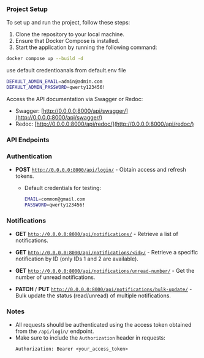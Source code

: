 ### Project Setup

To set up and run the project, follow these steps:

1. Clone the repository to your local machine.
2. Ensure that Docker Compose is installed.
3. Start the application by running the following command:

```bash
docker compose up --build -d
```

use default credentioanals from default.env file
```bash
DEFAULT_ADMIN_EMAIL=admin@admin.com
DEFAULT_ADMIN_PASSWORD=qwerty123456!
```
Access the API documentation via Swagger or Redoc:

- Swagger: [http://0.0.0.0:8000/api/swagger/](http://0.0.0.0:8000/api/swagger/)
- Redoc: [http://0.0.0.0:8000/api/redoc/](http://0.0.0.0:8000/api/redoc/)

### API Endpoints

### Authentication
- **POST** [`http://0.0.0.0:8000/api/login/`](http://0.0.0.0:8000/api/login/) - Obtain access and refresh tokens.
  
  - Default credentials for testing:
    ```bash
    EMAIL=common@gmail.com
    PASSWORD=qwerty123456!
    ```

### Notifications
- **GET** [`http://0.0.0.0:8000/api/notifications/`](http://0.0.0.0:8000/api/notifications) - Retrieve a list of notifications.

- **GET** [`http://0.0.0.0:8000/api/notifications/<id>/`](http://0.0.0.0:8000/api/notifications/<id>/) - Retrieve a specific notification by ID (only IDs 1 and 2 are available).

- **GET** [`http://0.0.0.0:8000/api/notifications/unread-number/`](http://0.0.0.0:8000/api/notifications/unread-number/) - Get the number of unread notifications.

- **PATCH** / **PUT** [`http://0.0.0.0:8000/api/notifications/bulk-update/`](http://0.0.0.0:8000/api/notifications/bulk-update/) - Bulk update the status (read/unread) of multiple notifications.

### Notes
- All requests should be authenticated using the access token obtained from the `/api/login/` endpoint.
- Make sure to include the `Authorization` header in requests:
    ```
    Authorization: Bearer <your_access_token>
    ```